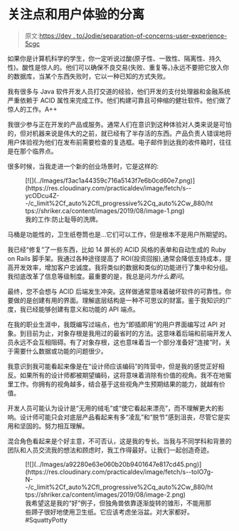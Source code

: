 # 关注点和用户体验的分离

> 原文:[https://dev . to/Jodie/separation-of-concerns-user-experience-5cgc](https://dev.to/jodie/separation-of-concerns-user-experience-5cgc)

如果你是计算机科学的学生，你一定听说过酸(原子性、一致性、隔离性、持久性)。酸性是惊人的。他们可以确保不良交易(失败、重复等。)永远不要把它放入你的数据库，当某个东西失败时，它以一种已知的方式失败。

我有很多与 Java 软件开发人员打交道的经验，他们开发的支付处理器和金融系统严重依赖于 ACID 属性来完成工作。他们构建可靠且可伸缩的健壮软件。他们做了惊人的工作。A++

我很少参与正在开发的产品或服务。通常人们在意识到这种体验对人类来说是可怕的，但对机器来说是伟大的之前，就已经有了半存活的东西。产品负责人错误地将用户体验视为他们在发布前需要检查的复选框。电子邮件到达我的收件箱时，往往是在那个临界点。

很多时候，当我走进一个新的创业场景时，它是这样的:

<figure>[![](../Images/f3ac1a44359c716a5143f7e6b0cd60e7.png)](https://res.cloudinary.com/practicaldev/image/fetch/s--ycODcu4Z--/c_limit%2Cf_auto%2Cfl_progressive%2Cq_auto%2Cw_880/https://shriker.ca/content/images/2019/08/image-1.png) 

<figcaption>我的工作:防止耻辱的洗牌。</figcaption>

</figure>

马桶是功能性的，卫生纸卷筒也是...它们可以工作，但是根本不是用户所期望的。

我已经“修复”了一些东西，比如 14 屏长的 ACID 风格的表单和自动生成的 Ruby on Rails 脚手架。我通过各种途径提高了 ROI(投资回报),通常会降低支持成本，提高开发效率，增加客户忠诚度。我将类似的数据和类似的功能进行了集中和分组。我彻底改革了信息等级制度。最重要的是，我总是问*为什么要问*。

最终，您不会想与 ACID 后端发生冲突。这样做通常意味着破坏软件的可靠性。你要做的是创建有用的界面。理解底层结构是一种不可思议的财富。鉴于我知识的广度，我已经能够创建有意义和功能的 API 端点。

在我的职业生涯中，我既编写过端点，也为“即插即用”的用户界面编写过 API 对象。到目前为止，对象存根是我用过的最省时的方法。这意味着后端和前端开发人员永远不会互相阻碍。有了对象存根，这也意味着当一个部分准备好“连接”时，关于需要什么数据或功能的问题很少。

我意识到我可能看起来像是在“设计师应该编码”的阵营中，但是我的感觉正好相反。如果所有的设计师都被期望编码，这将意味着消除有价值的视角。我不在地窖里工作。你拥有的视角越多，结合基于这些视角产生预期结果的能力，就越有价值。

开发人员可能认为设计是“无用的绒毛”或“使它看起来漂亮”，而不理解更大的影响。设计师可能只会对底层产品看起来有多“凌乱”和“脱节”感到沮丧，尽管它是实用和坚固的。努力相互理解。

混合角色看起来是个好主意，不可否认，这是我的专长。当我与不同学科和背景的团队和人员交流我的想法和顾虑时，我工作得最好。让我们一起创造奇迹。

<figure>[![](../Images/a92280e63e060b20b9401647e817cd45.png)](https://res.cloudinary.com/practicaldev/image/fetch/s--toIO7g-N--/c_limit%2Cf_auto%2Cfl_progressive%2Cq_auto%2Cw_880/https://shriker.ca/content/images/2019/08/image-2.png) 

<figcaption>我希望这是我的“好”例子，但独角兽依靠逐渐旋转的锥形，不能用那些蹄子很好地使用卫生纸。它应该考虑坐浴盆。对大家都好。#SquattyPotty</figcaption>

</figure>